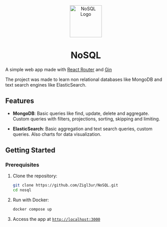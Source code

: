 <div align="center">
<img src="./frontend/public/favicon.ico" alt="NoSQL Logo" width="100" />
<h1>NoSQL</h1>
</div>

A simple web app made with [React Router](https://reactrouter.com/) and [Gin](https://gin-gonic.com/)

The project was made to learn non relational databases like MongoDB and text search engines like ElasticSearch.

## Features

- **MongoDB**: Basic queries like find, update, delete and aggregate. Custom queries with filters, projections, sorting, skipping and limiting.

- **ElasticSearch**: Basic aggregation and text search queries, custom queries. Also charts for data visualization.

## Getting Started

### Prerequisites

1. Clone the repository:

   ```bash
   git clone https://github.com/Zigl3ur/NoSQL.git
   cd nosql
   ```

2. Run with Docker:

   ```bash
   docker compose up
   ```

3. Access the app at [`http://localhost:3000`](http://localhost:3000)
